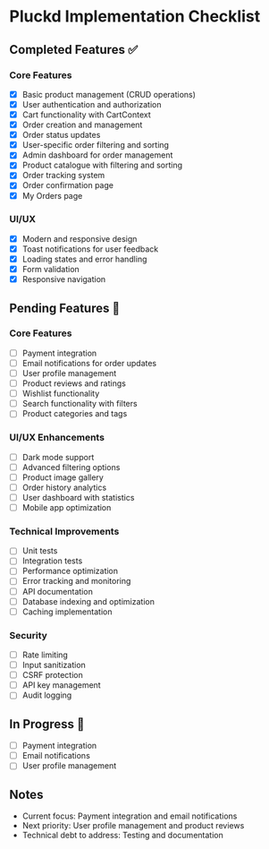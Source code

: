 # Pluckd Implementation Checklist

## Completed Features ✅

### Core Features
- [x] Basic product management (CRUD operations)
- [x] User authentication and authorization
- [x] Cart functionality with CartContext
- [x] Order creation and management
- [x] Order status updates
- [x] User-specific order filtering and sorting
- [x] Admin dashboard for order management
- [x] Product catalogue with filtering and sorting
- [x] Order tracking system
- [x] Order confirmation page
- [x] My Orders page

### UI/UX
- [x] Modern and responsive design
- [x] Toast notifications for user feedback
- [x] Loading states and error handling
- [x] Form validation
- [x] Responsive navigation

## Pending Features 🚧

### Core Features
- [ ] Payment integration
- [ ] Email notifications for order updates
- [ ] User profile management
- [ ] Product reviews and ratings
- [ ] Wishlist functionality
- [ ] Search functionality with filters
- [ ] Product categories and tags

### UI/UX Enhancements
- [ ] Dark mode support
- [ ] Advanced filtering options
- [ ] Product image gallery
- [ ] Order history analytics
- [ ] User dashboard with statistics
- [ ] Mobile app optimization

### Technical Improvements
- [ ] Unit tests
- [ ] Integration tests
- [ ] Performance optimization
- [ ] Error tracking and monitoring
- [ ] API documentation
- [ ] Database indexing and optimization
- [ ] Caching implementation

### Security
- [ ] Rate limiting
- [ ] Input sanitization
- [ ] CSRF protection
- [ ] API key management
- [ ] Audit logging

## In Progress 🔄
- [ ] Payment integration
- [ ] Email notifications
- [ ] User profile management

## Notes
- Current focus: Payment integration and email notifications
- Next priority: User profile management and product reviews
- Technical debt to address: Testing and documentation 